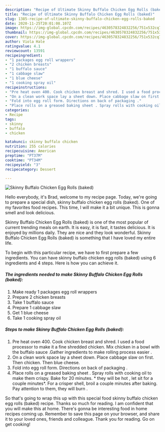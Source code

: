 ```yaml
---
description: "Recipe of Ultimate Skinny Buffalo Chicken Egg Rolls (baked)"
title: "Recipe of Ultimate Skinny Buffalo Chicken Egg Rolls (baked)"
slug: 1385-recipe-of-ultimate-skinny-buffalo-chicken-egg-rolls-baked
date: 2020-11-25T20:01:08.107Z
image: https://img-global.cpcdn.com/recipes/4630578324832256/751x532cq70/skinny-buffalo-chicken-egg-rolls-baked-recipe-main-photo.jpg
thumbnail: https://img-global.cpcdn.com/recipes/4630578324832256/751x532cq70/skinny-buffalo-chicken-egg-rolls-baked-recipe-main-photo.jpg
cover: https://img-global.cpcdn.com/recipes/4630578324832256/751x532cq70/skinny-buffalo-chicken-egg-rolls-baked-recipe-main-photo.jpg
author: Viola Hale
ratingvalue: 4.1
reviewcount: 13591
recipeingredient:
- "1 packages egg roll wrappers"
- "2 chicken breasts"
- "1 buffalo sauce"
- "1 cabbage slaw"
- "1 blue cheese"
- "1 cooking spray oil"
recipeinstructions:
- "Pre heat oven 400. Cook chicken breast and shred. I used a food processor to make it a fine shredded chicken. Mix chicken in a bowl with the buffalo sauce .Gather ingredients to make rolling process easier ."
- "On a clean work space lay a sheet down. Place cabbage slaw on first. Then chicken. Then blue cheese."
- "Fold into egg roll form. Directions on back of packaging ."
- "Place rolls on a greased baking sheet . Spray rolls with cooking oil to make them crispy. Bake for 20 minutes. * they will be hot , let sit for a couple minutes*. For a crisper shell, broil a couple minutes after baking. Pay attention to them, they will burn ."
categories:
- Recipe
tags:
- skinny
- buffalo
- chicken

katakunci: skinny buffalo chicken 
nutrition: 255 calories
recipecuisine: American
preptime: "PT37M"
cooktime: "PT34M"
recipeyield: "3"
recipecategory: Dessert

---
```



![Skinny Buffalo Chicken Egg Rolls (baked)](https://img-global.cpcdn.com/recipes/4630578324832256/751x532cq70/skinny-buffalo-chicken-egg-rolls-baked-recipe-main-photo.jpg)

Hello everybody, it's Brad, welcome to my recipe page. Today, we're going to prepare a special dish, skinny buffalo chicken egg rolls (baked). One of my favorites food recipes. This time, I will make it a bit unique. This is gonna smell and look delicious.

Skinny Buffalo Chicken Egg Rolls (baked) is one of the most popular of current trending meals on earth. It is easy, it is fast, it tastes delicious. It is enjoyed by millions daily. They are nice and they look wonderful. Skinny Buffalo Chicken Egg Rolls (baked) is something that I have loved my entire life.




To begin with this particular recipe, we have to first prepare a few ingredients. You can have skinny buffalo chicken egg rolls (baked) using 6 ingredients and 4 steps. Here is how you can achieve it.

<!--inarticleads1-->

##### The ingredients needed to make Skinny Buffalo Chicken Egg Rolls (baked):

1. Make ready 1 packages egg roll wrappers
1. Prepare 2 chicken breasts
1. Take 1 buffalo sauce
1. Prepare 1 cabbage slaw
1. Get 1 blue cheese
1. Take 1 cooking spray oil




<!--inarticleads2-->

##### Steps to make Skinny Buffalo Chicken Egg Rolls (baked):

1. Pre heat oven 400. Cook chicken breast and shred. I used a food processor to make it a fine shredded chicken. Mix chicken in a bowl with the buffalo sauce .Gather ingredients to make rolling process easier .
1. On a clean work space lay a sheet down. Place cabbage slaw on first. Then chicken. Then blue cheese.
1. Fold into egg roll form. Directions on back of packaging .
1. Place rolls on a greased baking sheet . Spray rolls with cooking oil to make them crispy. Bake for 20 minutes. * they will be hot , let sit for a couple minutes*. For a crisper shell, broil a couple minutes after baking. Pay attention to them, they will burn .




So that's going to wrap this up with this special food skinny buffalo chicken egg rolls (baked) recipe. Thanks so much for reading. I am confident that you will make this at home. There's gonna be interesting food in home recipes coming up. Remember to save this page on your browser, and share it to your loved ones, friends and colleague. Thank you for reading. Go on get cooking!
